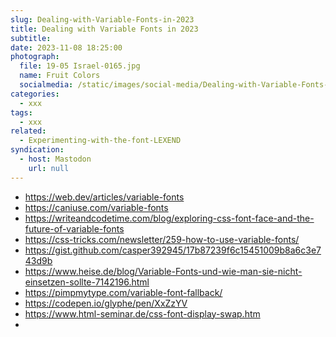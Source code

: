 ```yaml
---
slug: Dealing-with-Variable-Fonts-in-2023
title: Dealing with Variable Fonts in 2023
subtitle:
date: 2023-11-08 18:25:00
photograph:
  file: 19-05 Israel-0165.jpg
  name: Fruit Colors
  socialmedia: /static/images/social-media/Dealing-with-Variable-Fonts-in-2023.png
categories:
  - xxx
tags:
  - xxx
related:
  - Experimenting-with-the-font-LEXEND
syndication:
  - host: Mastodon
    url: null
---
```



<!-- more -->

- https://web.dev/articles/variable-fonts
- https://caniuse.com/variable-fonts
- https://writeandcodetime.com/blog/exploring-css-font-face-and-the-future-of-variable-fonts
- https://css-tricks.com/newsletter/259-how-to-use-variable-fonts/
- https://gist.github.com/casper392945/17b87239f6c15451009b8a6c3e743d9b
- https://www.heise.de/blog/Variable-Fonts-und-wie-man-sie-nicht-einsetzen-sollte-7142196.html
- https://pimpmytype.com/variable-font-fallback/
- https://codepen.io/glyphe/pen/XxZzYV
- https://www.html-seminar.de/css-font-display-swap.htm
- 